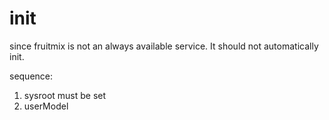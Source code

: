 # init

since fruitmix is not an always available service. It should not automatically init.

sequence:

1. sysroot must be set
2. userModel
